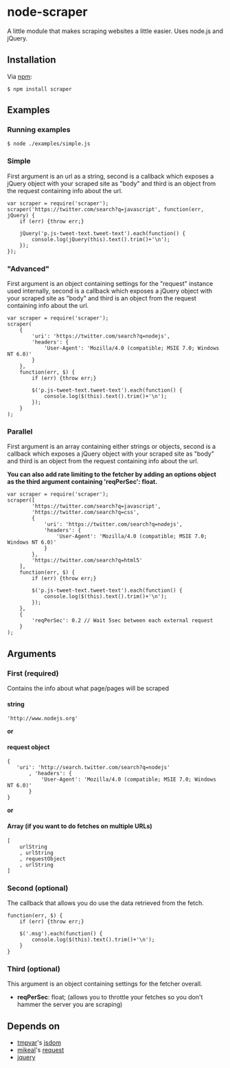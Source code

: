 # node-scraper

A little module that makes scraping websites a little easier. Uses node.js and jQuery.

## Installation

Via [npm](http://github.com/isaacs/npm):

    $ npm install scraper

## Examples

### Running examples

    $ node ./examples/simple.js

### Simple
First argument is an url as a string, second is a callback which exposes a jQuery object with your scraped site as "body" and third is an object from the request containing info about the url.

    var scraper = require('scraper');
    scraper('https://twitter.com/search?q=javascript', function(err, jQuery) {
        if (err) {throw err;}

        jQuery('p.js-tweet-text.tweet-text').each(function() {
            console.log(jQuery(this).text().trim()+'\n');
        });
    });

### "Advanced"
First argument is an object containing settings for the "request" instance used internally, second is a callback which exposes a jQuery object with your scraped site as "body" and third is an object from the request containing info about the url.

    var scraper = require('scraper');
    scraper(
        {
            'uri': 'https://twitter.com/search?q=nodejs',
            'headers': {
                'User-Agent': 'Mozilla/4.0 (compatible; MSIE 7.0; Windows NT 6.0)'
            }
        },
        function(err, $) {
            if (err) {throw err;}

            $('p.js-tweet-text.tweet-text').each(function() {
                console.log($(this).text().trim()+'\n');
            });
        }
    );

### Parallel
First argument is an array containing either strings or objects, second is a callback which exposes a jQuery object with your scraped site as "body" and third is an object from the request containing info about the url.

**You can also add rate limiting to the fetcher by adding an options object as the third argument containing 'reqPerSec': float.**

    var scraper = require('scraper');
    scraper([
            'https://twitter.com/search?q=javascript',
            'https://twitter.com/search?q=css',
            {
                'uri': 'https://twitter.com/search?q=nodejs',
                'headers': {
                    'User-Agent': 'Mozilla/4.0 (compatible; MSIE 7.0; Windows NT 6.0)'
                }
            },
            'https://twitter.com/search?q=html5'
        ],
        function(err, $) {
            if (err) {throw err;}

            $('p.js-tweet-text.tweet-text').each(function() {
                console.log($(this).text().trim()+'\n');
            });
        },
        {
            'reqPerSec': 0.2 // Wait 5sec between each external request
        }
    );

## Arguments

### First (required)
Contains the info about what page/pages will be scraped

#### string
    'http://www.nodejs.org'
**or**

#### request object
    {
       'uri': 'http://search.twitter.com/search?q=nodejs'
           , 'headers': {
               'User-Agent': 'Mozilla/4.0 (compatible; MSIE 7.0; Windows NT 6.0)'
           }
    }
**or**

#### Array (if you want to do fetches on multiple URLs)
    [
        urlString
        , urlString
        , requestObject
        , urlString
    ]

### Second (optional)
The callback that allows you do use the data retrieved from the fetch.

    function(err, $) {
        if (err) {throw err;}
        
        $('.msg').each(function() {
            console.log($(this).text().trim()+'\n');
        }
    }

### Third (optional)
This argument is an object containing settings for the fetcher overall.

* **reqPerSec**: float; (allows you to throttle your fetches so you don't hammer the server you are scraping)

## Depends on
* [tmpvar](https://github.com/tmpvar/)'s [jsdom](https://github.com/tmpvar/jsdom)
* [mikeal](https://github.com/mikeal/)'s [request](https://github.com/mikeal/node-utils/tree/master/request)
* [jquery](https://github.com/jquery/jquery)